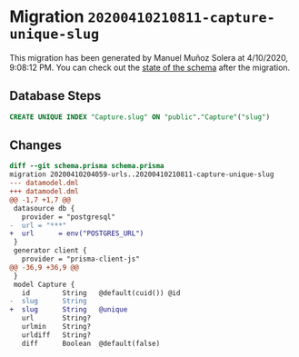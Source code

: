 # Migration `20200410210811-capture-unique-slug`

This migration has been generated by Manuel Muñoz Solera at 4/10/2020, 9:08:12 PM.
You can check out the [state of the schema](./schema.prisma) after the migration.

## Database Steps

```sql
CREATE UNIQUE INDEX "Capture.slug" ON "public"."Capture"("slug")
```

## Changes

```diff
diff --git schema.prisma schema.prisma
migration 20200410204059-urls..20200410210811-capture-unique-slug
--- datamodel.dml
+++ datamodel.dml
@@ -1,7 +1,7 @@
 datasource db {
   provider = "postgresql"
-  url = "***"
+  url      = env("POSTGRES_URL")
 }
 generator client {
   provider = "prisma-client-js"
@@ -36,9 +36,9 @@
 }
 model Capture {
   id        String   @default(cuid()) @id
-  slug      String
+  slug      String   @unique
   url       String?
   urlmin    String?
   urldiff   String?
   diff      Boolean  @default(false)
```



